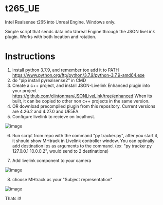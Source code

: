 # t265_UE
Intel Realsense t265 into Unreal Engine. Windows only.

Simple script that sends data into Unreal Engine through the JSON liveLink plugin. Works with both location and rotation. 

# Instructions
1. Install python 3.7.9, and remember too add it to PATH https://www.python.org/ftp/python/3.7.9/python-3.7.9-amd64.exe
2. do "pip install pyrealsense2" in CMD
3. Create a c++ project, and install JSON-Livelink Enhanced plugin into your project - https://github.com/clintonman/JSONLiveLink/tree/enhanced When its built, it can be copied to other non c++ projects in the same version. 
4. OR download precompiled plugin from this repository. Current versions are 4.26.2 and 4.27.0 and UE5EA
5. Configure livelink to recieve on localhost.

![image](https://user-images.githubusercontent.com/23232326/136547962-7b521660-e3d3-4b53-8ab5-6809187c0366.png)

6. Run script from repo with the command "py tracker.py", after you start it, it should show MHtrack in Livelink controller window. You can optinally add destination ips as   arguments to the command. (ex: "py tracker.py 127.0.0.1 10.0.0.2", would send to 2 destinations)

7. Add livelink component to your camera

![image](https://user-images.githubusercontent.com/23232326/136548300-f6686048-9b91-4e7f-9efd-17a724fe0d9e.png)

8. choose MHtrack as your "Subject representation"

![image](https://user-images.githubusercontent.com/23232326/136548328-ad5ef274-c035-4902-80c3-da6240c994ec.png)



Thats it! 




